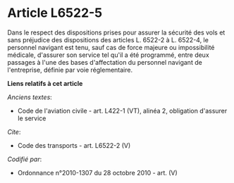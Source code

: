 # Article L6522-5

Dans le respect des dispositions prises pour assurer la sécurité des vols et sans préjudice des dispositions des articles L.
6522-2 à L. 6522-4, le personnel navigant est tenu, sauf cas de force majeure ou impossibilité médicale, d'assurer son
service tel qu'il a été programmé, entre deux passages à l'une des bases d'affectation du personnel navigant de l'entreprise,
définie par voie réglementaire.

**Liens relatifs à cet article**

_Anciens textes_:

  - Code de l'aviation civile - art. L422-1 (VT), alinéa 2, obligation d'assurer le service

_Cite_:

  - Code des transports - art. L6522-2 (V)

_Codifié par_:

  - Ordonnance n°2010-1307 du 28 octobre 2010 - art. (V)
